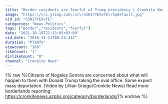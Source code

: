 ```yaml
---
title: "Border residents are fearful of Trump presidency | Cronkite News"
image: "https:\/\/i.ytimg.com\/vi\/n3H17YEXvfE\/hqdefault.jpg"
vid_id: "n3H17YEXvfE"
categories: "News-Politics"
tags: ["Border","residents","fearful"]
date: "2021-10-19T21:13:05+03:00"
vid_date: "2016-11-11T00:23:41Z"
duration: "PT1M7S"
viewcount: "100"
likeCount: "1"
dislikeCount: "0"
channel: "Cronkite News"
---
```

{% raw %}Citizens of Nogales Sonora are concerned about what will happen to them with Donald Trump taking the oval office. Some expect mass deportation. (Video by Lillian Griego/Cronkite News) Read more borderlands reporting: <a rel="nofollow" target="blank" href="https://cronkitenews.azpbs.org/category/borderlands/">https://cronkitenews.azpbs.org/category/borderlands/</a>{% endraw %}
